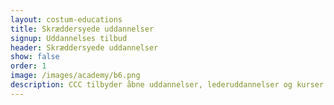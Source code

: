 ```yaml
---
layout: costum-educations
title: Skræddersyede uddannelser
signup: Uddannelses tilbud
header: Skræddersyede uddannelser
show: false
order: 1
image: /images/academy/b6.png
description: CCC tilbyder åbne uddannelser, lederuddannelser og kurser til dig der ønsker høj faglig kvalitet og virkelighedsnære læreprocesser i samspillet mellem teori og praksis.
---
```


